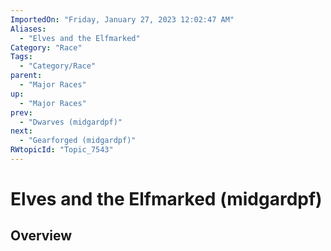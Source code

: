 ```yaml
---
ImportedOn: "Friday, January 27, 2023 12:02:47 AM"
Aliases:
  - "Elves and the Elfmarked"
Category: "Race"
Tags:
  - "Category/Race"
parent:
  - "Major Races"
up:
  - "Major Races"
prev:
  - "Dwarves (midgardpf)"
next:
  - "Gearforged (midgardpf)"
RWtopicId: "Topic_7543"
---
```

# Elves and the Elfmarked (midgardpf)
## Overview

